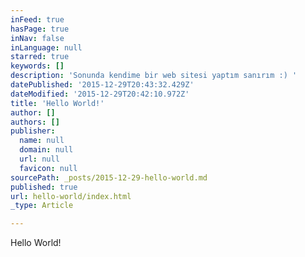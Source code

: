 ```yaml
---
inFeed: true
hasPage: true
inNav: false
inLanguage: null
starred: true
keywords: []
description: 'Sonunda kendime bir web sitesi yaptım sanırım :) '
datePublished: '2015-12-29T20:43:32.429Z'
dateModified: '2015-12-29T20:42:10.972Z'
title: 'Hello World!'
author: []
authors: []
publisher:
  name: null
  domain: null
  url: null
  favicon: null
sourcePath: _posts/2015-12-29-hello-world.md
published: true
url: hello-world/index.html
_type: Article

---
```

Hello World!